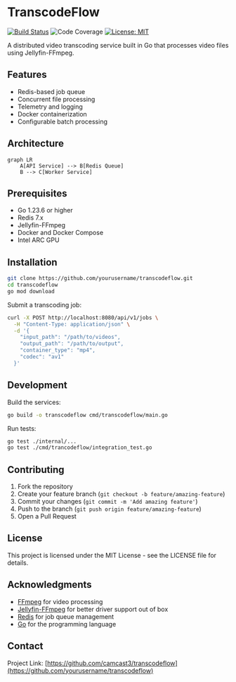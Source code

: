 # TranscodeFlow

[![Build Status](https://github.com/camcast3/transcodeflow/actions/workflows/transcodeflow_build_official.yaml/badge.svg)](https://github.com/camcast3/transcodeflow/actions/workflows/transcodeflow_build_official.yaml)
![Code Coverage](https://img.shields.io/endpoint?url=https://gist.githubusercontent.com/camcast3/e81cf774cf842457d7216bf34e770fdc/raw/transcodeflow-coverage.json)
[![License: MIT](https://img.shields.io/badge/License-MIT-yellow.svg)](https://opensource.org/licenses/MIT)

A distributed video transcoding service built in Go that processes video files using Jellyfin-FFmpeg.

## Features

- Redis-based job queue
- Concurrent file processing
- Telemetry and logging
- Docker containerization
- Configurable batch processing

## Architecture

```mermaid
graph LR
    A[API Service] --> B[Redis Queue]
    B --> C[Worker Service]
```

## Prerequisites

- Go 1.23.6 or higher
- Redis 7.x
- Jellyfin-FFmpeg
- Docker and Docker Compose
- Intel ARC GPU

## Installation

```bash
git clone https://github.com/yourusername/transcodeflow.git
cd transcodeflow
go mod download
```

Submit a transcoding job:

```bash
curl -X POST http://localhost:8080/api/v1/jobs \
  -H "Content-Type: application/json" \
  -d '{
    "input_path": "/path/to/videos",
    "output_path": "/path/to/output",
    "container_type": "mp4",
    "codec": "av1"
  }'
```

## Development

Build the services:

```bash
go build -o transcodeflow cmd/transcodeflow/main.go
```

Run tests:

```bash
go test ./internal/...
go test ./cmd/trancodeflow/integration_test.go
```


## Contributing

1. Fork the repository
2. Create your feature branch (`git checkout -b feature/amazing-feature`)
3. Commit your changes (`git commit -m 'Add amazing feature'`)
4. Push to the branch (`git push origin feature/amazing-feature`)
5. Open a Pull Request

## License

This project is licensed under the MIT License - see the LICENSE file for details.

## Acknowledgments

- [FFmpeg](https://ffmpeg.org/) for video processing
- [Jellyfin-FFmpeg](https://github.com/jellyfin/jellyfin-ffmpeg) for better driver support out of box
- [Redis](https://redis.io/) for job queue management
- [Go](https://golang.org/) for the programming language

## Contact

Project Link: [https://github.com/camcast3/transcodeflow](https://github.com/yourusername/transcodeflow)
